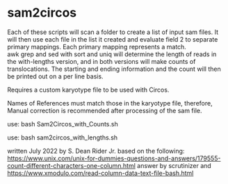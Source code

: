 # sam2circos
Each of these scripts will scan a folder to create a list of input sam files.
It will then use each file in the list it created
and evaluate field 2 to separate primary mappings.
Each primary mapping represents a match.  
awk grep and sed with sort and uniq will determine the length of reads
in the with-lengths version, and in both versions will make
counts of translocations. The starting and ending information 
and the count will then be printed out on a per line basis.

Requires a custom karyotype file to be used with Circos.

Names of References must match those in the karyotype file, therefore,
Manual correction is recommended after processing of the sam file.

use: bash Sam2Circos_with_Counts.sh

use: bash sam2circos_with_lengths.sh

written July 2022 by S. Dean Rider Jr. based on the following:
https://www.unix.com/unix-for-dummies-questions-and-answers/179555-count-different-characters-one-column.html
answer by scrutinizer
and
https://www.xmodulo.com/read-column-data-text-file-bash.html
